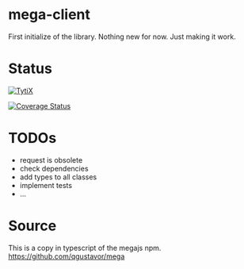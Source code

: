 # mega-client

First initialize of the library.
Nothing new for now. Just making it work.

# Status

[![TytiX](https://circleci.com/gh/TytiX/mega-client.svg?style=svg)](https://circleci.com/pipelines/github/TytiX/mega-client)

[![Coverage Status](https://coveralls.io/repos/github/TytiX/mega-client/badge.svg?branch=main)](https://coveralls.io/github/TytiX/mega-client?branch=main)

# TODOs

 - request is obsolete
 - check dependencies
 - add types to all classes
 - implement tests
 - ...

# Source
This is a copy in typescript of the megajs npm.
https://github.com/qgustavor/mega
